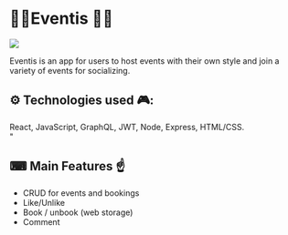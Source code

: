 # 🎉🎉Eventis 🎉🎉
![](https://media.giphy.com/media/XHur1SXBSrFzfD35Xm/giphy.gif) 

Eventis is an app for users to host events with their own style and join a variety of events for socializing.

## ⚙ Technologies used 🎮:
 React, JavaScript, GraphQL, JWT, Node, Express, HTML/CSS.  
"
## ⌨ Main Features ☝
   * CRUD for events and bookings
   * Like/Unlike
   * Book / unbook (web storage)
   * Comment
